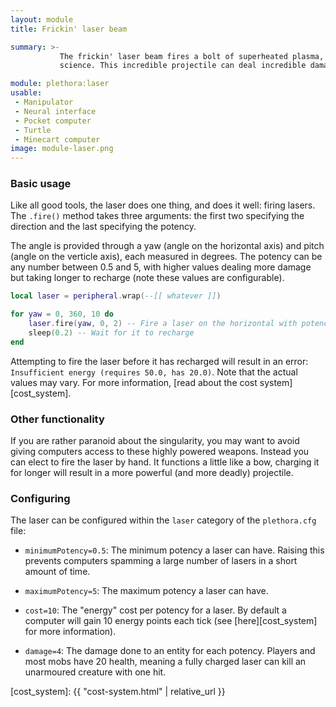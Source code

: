 ```yaml
---
layout: module
title: Frickin' laser beam

summary: >-
           The frickin' laser beam fires a bolt of superheated plasma, a softnose laser, or some other handwavey
           science. This incredible projectile can deal incredible damage to mobs and blocks alike.

module: plethora:laser
usable:
 - Manipulator
 - Neural interface
 - Pocket computer
 - Turtle
 - Minecart computer
image: module-laser.png
---
```


### Basic usage
Like all good tools, the laser does one thing, and does it well: firing lasers. The `.fire()` method takes three
arguments: the first two specifying the direction and the last specifying the potency.

The angle is provided through a yaw (angle on the horizontal axis) and pitch (angle on the verticle axis), each measured
in degrees. The potency can be any number between 0.5 and 5, with higher values dealing more damage but taking longer to
recharge (note these values are configurable).

```lua
local laser = peripheral.wrap(--[[ whatever ]])

for yaw = 0, 360, 10 do
	laser.fire(yaw, 0, 2) -- Fire a laser on the horizontal with potency 2
	sleep(0.2) -- Wait for it to recharge
end
```

Attempting to fire the laser before it has recharged will result in an error: `Insufficient energy (requires 50.0, has
20.0)`. Note that the actual values may vary. For more information, [read about the cost system][cost_system].

### Other functionality
If you are rather paranoid about the singularity, you may want to avoid giving computers access to these highly powered
weapons. Instead you can elect to fire the laser by hand. It functions a little like a bow, charging it for longer will
result in a more powerful (and more deadly) projectile.

### Configuring
The laser can be configured within the `laser` category of the `plethora.cfg` file:

 - `minimumPotency=0.5`: The minimum potency a laser can have. Raising this prevents computers spamming a large number
   of lasers in a short amount of time.

 - `maximumPotency=5`: The maximum potency a laser can have.

 - `cost=10`: The "energy" cost per potency for a laser. By default a computer will gain 10 energy points each tick (see
   [here][cost_system] for more information).

 - `damage=4`: The damage done to an entity for each potency. Players and most mobs have 20 health, meaning a fully
   charged laser can kill an unarmoured creature with one hit.

[cost_system]: {{ "cost-system.html" | relative_url }}
